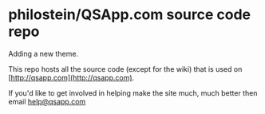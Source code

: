 philostein/QSApp.com source code repo
==========================

Adding a new theme.

This repo hosts all the source code (except for the wiki) that is used on [http://qsapp.com](http://qsapp.com).

If you'd like to get involved in helping make the site much, much better then email [help@qsapp.com](mailto:help@qsapp.com)